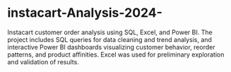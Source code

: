 # instacart-Analysis-2024-
Instacart customer order analysis using SQL, Excel, and Power BI. The project includes SQL queries for data cleaning and trend analysis, and interactive Power BI dashboards visualizing customer behavior, reorder patterns, and product affinities. Excel was used for preliminary exploration and validation of results.
